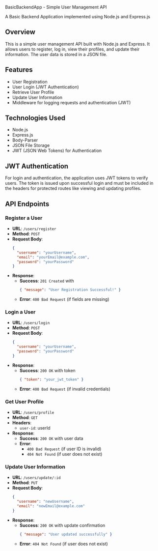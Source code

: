 BasicBackendApp - Simple User Management API

A Basic Backend Application implemented using Node.js and Express.js

## Overview

This is a simple user management API built with Node.js and Express. It allows users to register, log in, view their profiles, and update their information. The user data is stored in a JSON file.

## Features

- User Registration
- User Login (JWT Authentication)
- Retrieve User Profile
- Update User Information
- Middleware for logging requests and authentication (JWT)

## Technologies Used

- Node.js
- Express.js
- Body-Parser
- JSON File Storage
- JWT (JSON Web Tokens) for Authentication

## JWT Authentication

For login and authentication, the application uses JWT tokens to verify users. The token is issued upon successful login and must be included in the headers for protected routes like viewing and updating profiles.

## API Endpoints

### Register a User

- **URL**: `/users/register`
- **Method**: `POST`
- **Request Body**:
  ```json
  {
    "username": "yourUsername",
    "email": "yourEmail@example.com",
    "password": "yourPassword"
  }
  ```
- **Response**:
  - **Success**: `201 Created` with
    ```json
    { "message": "User Registration Successful!" }
    ```
  - **Error**: `400 Bad Request` (if fields are missing)

### Login a User

- **URL**: `/users/login`
- **Method**: `POST`
- **Request Body**:
  ```json
  {
    "username": "yourUsername",
    "password": "yourPassword"
  }
  ```
- **Response**:
  - **Success**: `200 OK` with token
    ```json
    { "token": "your_jwt_token" }
    ```
  - **Error**: `400 Bad Request` (if invalid credentials)

### Get User Profile

- **URL**: `/users/profile`
- **Method**: `GET`
- **Headers**:
  - `user-id`: userId
- **Response**:
  - **Success**: `200 OK` with user data
  - **Error**:
    - `400 Bad Request` (if user ID is invalid)
    - `404 Not Found` (if user does not exist)

### Update User Information

- **URL**: `/users/update/:id`
- **Method**: `PUT`
- **Request Body**:
  ```json
  {
    "username": "newUsername",
    "email": "newEmail@example.com"
  }
  ```
- **Response**:
  - **Success**: `200 OK` with update confirmation
    ```json
    { "message": "User updated successfully" }
    ```
  - **Error**: `404 Not Found` (if user does not exist)
